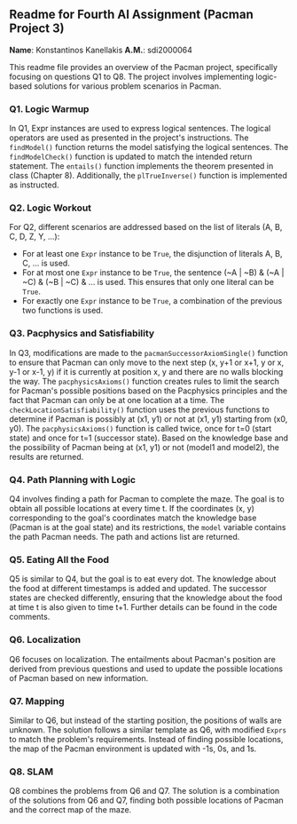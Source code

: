 ## Readme for Fourth AI Assignment (Pacman Project 3)

**Name**: Konstantinos Kanellakis
**A.M.**: sdi2000064

This readme file provides an overview of the Pacman project, specifically focusing on questions Q1 to Q8. The project involves implementing logic-based solutions for various problem scenarios in Pacman.

### Q1. Logic Warmup

In Q1, Expr instances are used to express logical sentences. The logical operators are used as presented in the project's instructions. The `findModel()` function returns the model satisfying the logical sentences. The `findModelCheck()` function is updated to match the intended return statement. The `entails()` function implements the theorem presented in class (Chapter 8). Additionally, the `plTrueInverse()` function is implemented as instructed.

### Q2. Logic Workout

For Q2, different scenarios are addressed based on the list of literals (A, B, C, D, Z, Y, ...):
- For at least one `Expr` instance to be `True`, the disjunction of literals A, B, C, ... is used.
- For at most one `Expr` instance to be `True`, the sentence (~A | ~B) & (~A | ~C) & (~B | ~C) & ... is used. This ensures that only one literal can be `True`.
- For exactly one `Expr` instance to be `True`, a combination of the previous two functions is used.

### Q3. Pacphysics and Satisfiability

In Q3, modifications are made to the `pacmanSuccessorAxiomSingle()` function to ensure that Pacman can only move to the next step (x, y+1 or x+1, y or x, y-1 or x-1, y) if it is currently at position x, y and there are no walls blocking the way. The `pacphysicsAxioms()` function creates rules to limit the search for Pacman's possible positions based on the Pacphysics principles and the fact that Pacman can only be at one location at a time. The `checkLocationSatisfiability()` function uses the previous functions to determine if Pacman is possibly at (x1, y1) or not at (x1, y1) starting from (x0, y0). The `pacphysicsAxioms()` function is called twice, once for t=0 (start state) and once for t=1 (successor state). Based on the knowledge base and the possibility of Pacman being at (x1, y1) or not (model1 and model2), the results are returned.

### Q4. Path Planning with Logic

Q4 involves finding a path for Pacman to complete the maze. The goal is to obtain all possible locations at every time t. If the coordinates (x, y) corresponding to the goal's coordinates match the knowledge base (Pacman is at the goal state) and its restrictions, the `model` variable contains the path Pacman needs. The path and actions list are returned.

### Q5. Eating All the Food

Q5 is similar to Q4, but the goal is to eat every dot. The knowledge about the food at different timestamps is added and updated. The successor states are checked differently, ensuring that the knowledge about the food at time t is also given to time t+1. Further details can be found in the code comments.

### Q6. Localization

Q6 focuses on localization. The entailments about Pacman's position are derived from previous questions and used to update the possible locations of Pacman based on new information.

### Q7. Mapping

Similar to Q6, but instead of the starting position, the positions of walls are unknown. The solution follows a similar template as Q6, with modified `Exprs` to match the problem's requirements. Instead of finding possible locations, the map of the Pacman environment is updated with -1s, 0s, and 1s.

### Q8. SLAM

Q8 combines the problems from Q6 and Q7. The solution is a combination of the solutions from Q6 and Q7, finding both possible locations of Pacman and the correct map of the maze.